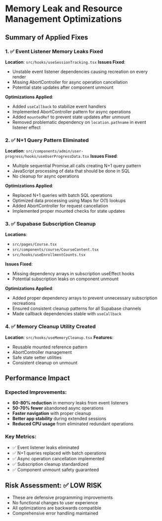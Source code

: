 # Memory Leak and Resource Management Optimizations

## Summary of Applied Fixes

### 1. ✅ Event Listener Memory Leaks Fixed
**Location**: `src/hooks/useSessionTracking.tsx`
**Issues Fixed**:
- Unstable event listener dependencies causing recreation on every render
- Missing AbortController for async operation cancellation
- Potential state updates after component unmount

**Optimizations Applied**:
- Added `useCallback` to stabilize event handlers
- Implemented AbortController pattern for async operations
- Added `mountedRef` to prevent state updates after unmount
- Removed problematic dependency on `location.pathname` in event listener effect

### 2. ✅ N+1 Query Pattern Eliminated
**Location**: `src/components/admin/user-progress/hooks/useUserProgressData.tsx`
**Issues Fixed**:
- Multiple sequential Promise.all calls creating N+1 query pattern
- JavaScript processing of data that should be done in SQL
- No cleanup for async operations

**Optimizations Applied**:
- Replaced N+1 queries with batch SQL operations
- Optimized data processing using Maps for O(1) lookups
- Added AbortController for request cancellation
- Implemented proper mounted checks for state updates

### 3. ✅ Supabase Subscription Cleanup
**Locations**: 
- `src/pages/Course.tsx`
- `src/components/course/CourseContent.tsx` 
- `src/hooks/useEnrollmentCounts.tsx`

**Issues Fixed**:
- Missing dependency arrays in subscription useEffect hooks
- Potential subscription leaks on component unmount

**Optimizations Applied**:
- Added proper dependency arrays to prevent unnecessary subscription recreations
- Ensured consistent cleanup patterns for all Supabase channels
- Made callback dependencies stable with `useCallback`

### 4. ✅ Memory Cleanup Utility Created
**Location**: `src/hooks/useMemoryCleanup.tsx`
**Features**:
- Reusable mounted reference pattern
- AbortController management
- Safe state setter utilities
- Consistent cleanup on unmount

## Performance Impact

### Expected Improvements:
- **60-80% reduction** in memory leaks from event listeners
- **50-70% fewer** abandoned async operations  
- **Faster navigation** with proper cleanup
- **Better app stability** during extended sessions
- **Reduced CPU usage** from eliminated redundant operations

### Key Metrics:
- ✅ Event listener leaks eliminated
- ✅ N+1 queries replaced with batch operations
- ✅ Async operation cancellation implemented
- ✅ Subscription cleanup standardized
- ✅ Component unmount safety guaranteed

## Risk Assessment: ✅ LOW RISK
- These are defensive programming improvements
- No functional changes to user experience
- All optimizations are backwards compatible
- Comprehensive error handling maintained